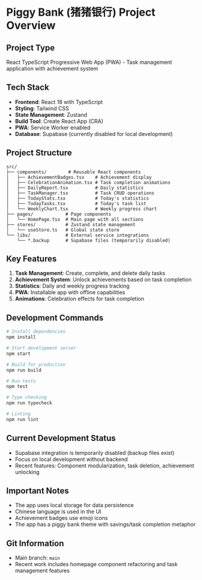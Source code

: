 # Piggy Bank (猪猪银行) Project Overview

## Project Type
React TypeScript Progressive Web App (PWA) - Task management application with achievement system

## Tech Stack
- **Frontend**: React 18 with TypeScript
- **Styling**: Tailwind CSS
- **State Management**: Zustand
- **Build Tool**: Create React App (CRA)
- **PWA**: Service Worker enabled
- **Database**: Supabase (currently disabled for local development)

## Project Structure
```
src/
├── components/        # Reusable React components
│   ├── AchievementBadges.tsx    # Achievement display
│   ├── CelebrationAnimation.tsx # Task completion animations
│   ├── DailyReport.tsx          # Daily statistics
│   ├── TaskManager.tsx          # Task CRUD operations
│   ├── TodayStats.tsx           # Today's statistics
│   ├── TodayTasks.tsx           # Today's task list
│   └── WeeklyChart.tsx          # Weekly progress chart
├── pages/            # Page components
│   └── HomePage.tsx  # Main page with all sections
├── stores/           # Zustand state management
│   └── useStore.ts   # Global state store
└── libs/             # External service integrations
    └── *.backup      # Supabase files (temporarily disabled)
```

## Key Features
1. **Task Management**: Create, complete, and delete daily tasks
2. **Achievement System**: Unlock achievements based on task completion
3. **Statistics**: Daily and weekly progress tracking
4. **PWA**: Installable app with offline capabilities
5. **Animations**: Celebration effects for task completion

## Development Commands
```bash
# Install dependencies
npm install

# Start development server
npm start

# Build for production
npm run build

# Run tests
npm test

# Type checking
npm run typecheck

# Linting
npm run lint
```

## Current Development Status
- Supabase integration is temporarily disabled (backup files exist)
- Focus on local development without backend
- Recent features: Component modularization, task deletion, achievement unlocking

## Important Notes
- The app uses local storage for data persistence
- Chinese language is used in the UI
- Achievement badges use emoji icons
- The app has a piggy bank theme with savings/task completion metaphor

## Git Information
- Main branch: `main`
- Recent work includes homepage component refactoring and task management features